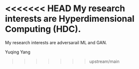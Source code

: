 <<<<<<< HEAD
My research interests are Hyperdimensional Computing (HDC).
=======
My research interests are adversarail ML and GAN.

Yuqing Yang
>>>>>>> upstream/main
